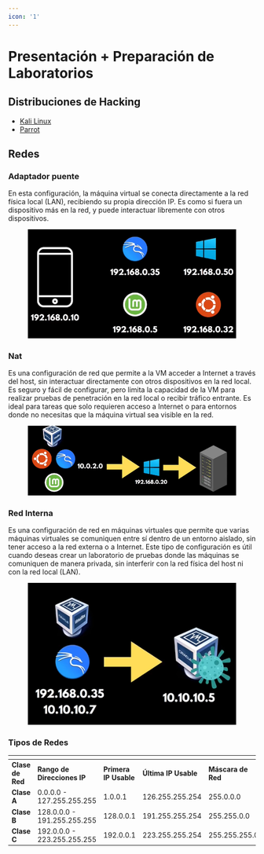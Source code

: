 ```yaml
---
icon: '1'
---
```


# Presentación + Preparación de Laboratorios

## Distribuciones de Hacking

* [Kali Linux ](https://youtu.be/pBjsV6QWObY?si=mIlsh3ByltdgbKZz)
* [Parrot](https://youtu.be/ipMwsvyLb6E?si=UXQNfy9xFyywY5SS)

## Redes

### Adaptador puente

En esta configuración, la máquina virtual se conecta directamente a la red física local (LAN), recibiendo su propia dirección IP. Es como si fuera un dispositivo más en la red, y puede interactuar libremente con otros dispositivos.

<figure><img src="../../.gitbook/assets/image (17) (1) (1) (1) (1) (1) (1) (1) (1) (1) (1) (1).png" alt=""><figcaption></figcaption></figure>

### Nat

Es una configuración de red que permite a la VM acceder a Internet a través del host, sin interactuar directamente con otros dispositivos en la red local. Es seguro y fácil de configurar, pero limita la capacidad de la VM para realizar pruebas de penetración en la red local o recibir tráfico entrante. Es ideal para tareas que solo requieren acceso a Internet o para entornos donde no necesitas que la máquina virtual sea visible en la red.

<figure><img src="../../.gitbook/assets/image (1) (1) (1) (1) (1) (1) (1) (1) (1) (1) (1) (1) (1) (1) (1) (1) (1) (1) (1) (1) (1) (1) (1) (1) (1) (1) (1) (1) (1) (1) (1) (1) (1) (1) (1) (1) (1) (1) (1) (1) (1) (1) (1) (1) (1) (1) (1) (1) (1) (1) (1) (1) (1) (1) (1) (1) (1) (1) (1) (1) ( (9).png" alt=""><figcaption></figcaption></figure>

### Red Interna

Es una configuración de red en máquinas virtuales que permite que varias máquinas virtuales se comuniquen entre sí dentro de un entorno aislado, sin tener acceso a la red externa o a Internet. Este tipo de configuración es útil cuando deseas crear un laboratorio de pruebas donde las máquinas se comuniquen de manera privada, sin interferir con la red física del host ni con la red local (LAN).

<figure><img src="../../.gitbook/assets/image (2) (1) (1) (1) (1) (1) (1) (1) (1) (1) (1) (1) (1) (1) (1) (1) (1) (1) (1) (1) (1) (1) (1) (1) (1) (1) (1) (1) (1) (1) (1) (1) (1) (1) (1) (1) (1) (1) (1) (1) (1) (1) (1) (1) (1) (1) (1) (1) (1) (1) (1) (1) (1) (1) (1) (1) (1) (1) (1) (1) ( (2).png" alt=""><figcaption></figcaption></figure>

### Tipos de Redes

<table data-header-hidden data-full-width="true"><thead><tr><th></th><th></th><th></th><th></th><th></th><th></th><th></th></tr></thead><tbody><tr><td><strong>Clase de Red</strong></td><td><strong>Rango de Direcciones IP</strong></td><td><strong>Primera IP Usable</strong></td><td><strong>Última IP Usable</strong></td><td><strong>Máscara de Red</strong></td><td><strong>CIDR</strong></td><td><strong>Cantidad de Hosts</strong></td></tr><tr><td><strong>Clase A</strong></td><td>0.0.0.0 - 127.255.255.255</td><td>1.0.0.1</td><td>126.255.255.254</td><td>255.0.0.0</td><td>/8</td><td>16,777,214</td></tr><tr><td><strong>Clase B</strong></td><td>128.0.0.0 - 191.255.255.255</td><td>128.0.0.1</td><td>191.255.255.254</td><td>255.255.0.0</td><td>/16</td><td>65,534</td></tr><tr><td><strong>Clase C</strong></td><td>192.0.0.0 - 223.255.255.255</td><td>192.0.0.1</td><td>223.255.255.254</td><td>255.255.255.0</td><td>/24</td><td>254</td></tr></tbody></table>
